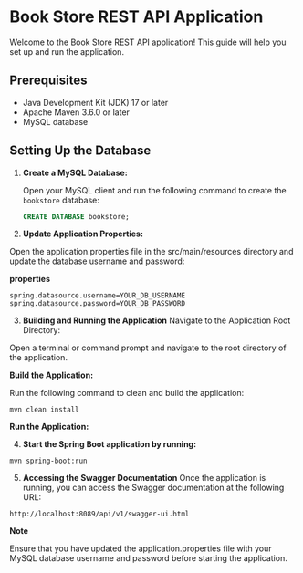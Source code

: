 # Book Store REST API Application

Welcome to the Book Store REST API application! This guide will help you set up and run the application.

## Prerequisites

- Java Development Kit (JDK) 17 or later
- Apache Maven 3.6.0 or later
- MySQL database

## Setting Up the Database

1. **Create a MySQL Database:**

   Open your MySQL client and run the following command to create the `bookstore` database:

   ```sql
   CREATE DATABASE bookstore;


2. **Update Application Properties:**

Open the application.properties file in the src/main/resources directory and update the database username and password:

**properties**

```spring.datasource.url=jdbc:mysql://localhost:3306/bookstore
spring.datasource.username=YOUR_DB_USERNAME
spring.datasource.password=YOUR_DB_PASSWORD
```

3. **Building and Running the Application**
Navigate to the Application Root Directory:

Open a terminal or command prompt and navigate to the root directory of the application.

**Build the Application:**

Run the following command to clean and build the application:


``` 
mvn clean install 
```

**Run the Application:**

4. **Start the Spring Boot application by running:**


```
mvn spring-boot:run
```
5. **Accessing the Swagger Documentation**
Once the application is running, you can access the Swagger documentation at the following URL:

```
http://localhost:8089/api/v1/swagger-ui.html
```

**Note**

Ensure that you have updated the application.properties file with your MySQL database username and password before starting the application.
